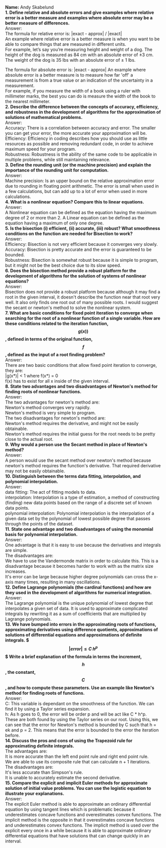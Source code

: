 **Name:** Andy Skabelund  
**1. Define relative and absolute errors and give examples where relative error is a better measure and examples where absolute error may be a better measure of differences.**  
Answer:  
The formula for relative error is: |exact - approx| / |exact|  
An example where relative error is a better measure is when you want to be able to compare things that are measured in different units.  
For example, let’s say you’re measuring height and weight of a dog. The height of the dog is measured as 84 cm with an absolute error of ±3 cm. The weight of the dog is 35 lbs with an absolute error of ± 1 lbs.  

The formula for absolute error is: |exact - approx| An example where absolute error is a better measure is to measure how far 'off' a measurement is from a true value or an indication of the uncertainty in a measurement.  
For example, if you measure the width of a book using a ruler with millimeter marks, the best you can do is measure the width of the book to the nearest millimeter.  
**2. Describe the difference between the concepts of accuracy, efficiency, and robustness in the development of algorithms for the approximation of solutions of mathematical problems.**  
Answer:  
Accuracy: There is a correlation between accuracy and error. The smaller you can get your error, the more accurate your approximation will be.  
Efficiency: Efficiency in coding describes how you should use as little resources as possible and removing redundant code, in order to achieve maximum speed for your program.  
Robustness: Robustness is the ability of the same code to be applicable in multiple problems, while still maintaining relevance.  
**3. Define the rounding unit (or the machine precision) and explain the importance of the rounding unit for computation.**  
Answer:  
Machine precision: Is an upper bound on the relative approximation error due to rounding in floating point arithmetic. The error is small when used in a few calculations, but can add up to a lot of error when used in more calculations.  
**4. What is a nonlinear equation? Compare this to linear equations.**  
Answer:  
A Nonlinear equation can be defined as the equation having the maximum degree of 2 or more than 2. A Linear equation can be defined as the equation having a maximum of only one degree.  
**5. Is the bisection (i) efficient, (ii) accurate, (iii) robust? What smoothness conditions on the function are needed for Bisection to work?**  
Answer:  
Efficiency: Bisection is not very efficient because it converges very slowly.  
Accuracy: Bisection is pretty accurate and the error is guaranteed to be bounded.  
Robustness: Bisection is somewhat robust because it is simple to program, but it might not be the best choice due to its slow speed.  
**6. Does the bisection method provide a robust platform for the development of algorithms for the solution of systems of nonlinear equations?**  
Answer:  
Bisection does not provide a robust platform because although it may find a root in the given interval, it doesn't describe the function near that root very well. It also only finds one root out of many possible roots. I would suggest the secant or newton's method to solve the nonlinear system.  
**7. What are basic conditions for fixed point iteration to converge when searching for the root of a nonlinear function of a single variable. How are these conditions related to the iteration function, $$g(x))$$, defined in terms of the original function, $$f$$, defined as the input of a root finding problem?**  
Answer:  
There are two basic conditions that allow fixed point iteration to converge, they are:  
 |g(x*)| < 1 where f(x*) = 0  
 f(x) has to exist for all x inside of the given interval.  
**8. State two advantages and two disadvantages of Newton's method for finding roots of nonlinear functions.**  
Answer:  
The two advantages for newton's method are:  
 Newton's method converges very rapidly.  
 Newton's method is very simple to program.  
The two disadvantages for newton's method are:  
 Newton's method requires the derivative, and might not be easily obtainable.  
 Newton's method requires the initial guess for the root needs to be pretty close to the actual root.  
**9. Why would a person use the Secant method in place of Newton's method?**  
Answer:  
A person would use the secant method over newton's method because newton's method requires the function's derivative. That required derivative may not be easily obtainable.  
**10. Distinguish between the terms data fitting, interpolation, and polynomial interpolation.**  
Answer:  
data fitting: The act of fitting models to data.  
interpolation: Interpolation is a type of estimation, a method of constructing (finding) new data points based on the range of a discrete set of known data points.  
polynomial interpolation: Polynomial interpolation is the interpolation of a given data set by the polynomial of lowest possible degree that passes through the points of the dataset.  
**11. State one advantage and two disadvantages of using the monomial basis for polynomial interpolation.**  
Answer:  
One advantage is that it is easy to use because the derivatives and integrals are simple.  
The disadvantages are:  
 We have to use the Vandermonde matrix in order to calculate this. This is a disadvantage because it becomes harder to work with as the matrix size increases.  
 It's error can be large because higher degree polynomials can cross the x-axis many times, resulting in many oscillations.  
**12. Define Lagrange polynomials (the cardinal functions) and how are they used in the development of algorithms for numerical integration.**  
Answer:  
The Lagrange polynomial is the unique polynomial of lowest degree that interpolates a given set of data. It is used to approximate complicated integrals by rewriting it as a sum of coefficients that are multiplied by Lagrange polynomials.  
**13. We have bumped into errors in the approximating roots of functions, approximating derivatives using difference quotients, approximations of solutions of differential equations and approximations of definite integrals.
    $$$
      | error | \leq C\ h^p
    $$$
    Write a brief explanation of the formula in terms the increment, $$h$$, the constant, $$C$$, and how to compute these parameters. Use an example like Newton's method for finding roots of functions.**  
Answer:  
C: This variable is dependant on the smoothness of the function. We can find it by using a Taylor series expansion.  
h: As h goes to 0, the error will be order p and will be act like C * h^p.  
These are both found by using the Taylor series on our root. Using this, we can see that the error for Newton's method is bounded by C such that h = ek and p = 2. This means that the error is bounded to the error the iteration before.  
**14. Discuss the pros and cons of using the Trapezoid rule for approximating definite integrals.**  
The advantages are:  
 It is more accurate than the left end point rule and right end point rule.  
 We are able to use its composite rule that can calculate n + 1 iterations.  
The disadvantages are:  
 It's less accurate than Simpson's rule.  
 It is unable to accurately estimate the second derivative.  
**15. Compare the explicit and implicit Euler methods for approximate solution of initial value problems. You can use the logistic equation to illustrate your explanations.**  
Answer:  
The explicit Euler method is able to approximate an ordinary differential equation by using tangent lines which is problematic because it underestimates concave functions and overestimates convex functions. The implicit method is the opposite in that it overestimates concave functions and underestimates convex functions. The implicit method is used over the explicit every once in a while because it is able to approximate ordinary differential equations that have solutions that can change quickly in an interval.
